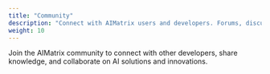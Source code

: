 ```yaml
---
title: "Community"
description: "Connect with AIMatrix users and developers. Forums, discussions, and community-driven resources."
weight: 10
---
```


Join the AIMatrix community to connect with other developers, share knowledge, and collaborate on AI solutions and innovations.
